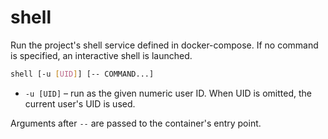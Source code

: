 # shell

Run the project's shell service defined in docker-compose. If no command is specified, an interactive shell is launched.

```bash
shell [-u [UID]] [-- COMMAND...]
```

- `-u [UID]` – run as the given numeric user ID. When UID is omitted, the current user's UID is used.

Arguments after `--` are passed to the container's entry point.
